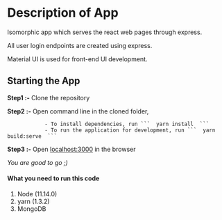 # Description of App
Isomorphic app which serves the react web pages through express.

All user login endpoints are created using express.

Material UI is used for front-end UI development.


## Starting the App
**Step1 :-** Clone the repository

**Step2 :-** Open command line in the cloned folder,

                - To install dependencies, run ```  yarn install  ```
                - To run the application for development, run ```  yarn build:serve  ```

**Step3 :-** Open [localhost:3000](http://localhost:3000/) in the browser

_You are good to go ;)_


#### What you need to run this code
1. Node (11.14.0)
2. yarn (1.3.2)
3. MongoDB

